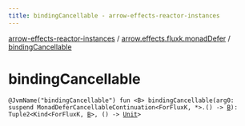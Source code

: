 ```yaml
---
title: bindingCancellable - arrow-effects-reactor-instances
---
```


[arrow-effects-reactor-instances](../index.html) / [arrow.effects.fluxk.monadDefer](index.html) / [bindingCancellable](./binding-cancellable.html)

# bindingCancellable

`@JvmName("bindingCancellable") fun <B> bindingCancellable(arg0: suspend MonadDeferCancellableContinuation<ForFluxK, *>.() -> `[`B`](binding-cancellable.html#B)`): Tuple2<Kind<ForFluxK, `[`B`](binding-cancellable.html#B)`>, () -> `[`Unit`](https://kotlinlang.org/api/latest/jvm/stdlib/kotlin/-unit/index.html)`>`